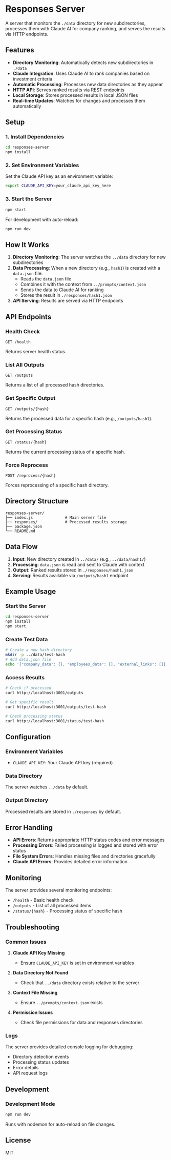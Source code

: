 # Responses Server

A server that monitors the `./data` directory for new subdirectories, processes them with Claude AI for company ranking, and serves the results via HTTP endpoints.

## Features

- **Directory Monitoring**: Automatically detects new subdirectories in `./data`
- **Claude Integration**: Uses Claude AI to rank companies based on investment criteria
- **Automatic Processing**: Processes new data directories as they appear
- **HTTP API**: Serves ranked results via REST endpoints
- **Local Storage**: Stores processed results in local JSON files
- **Real-time Updates**: Watches for changes and processes them automatically

## Setup

### 1. Install Dependencies

```bash
cd responses-server
npm install
```

### 2. Set Environment Variables

Set the Claude API key as an environment variable:

```bash
export CLAUDE_API_KEY=your_claude_api_key_here
```

### 3. Start the Server

```bash
npm start
```

For development with auto-reload:

```bash
npm run dev
```

## How It Works

1. **Directory Monitoring**: The server watches the `../data` directory for new subdirectories
2. **Data Processing**: When a new directory (e.g., `hash1`) is created with a `data.json` file:
   - Reads the `data.json` file
   - Combines it with the context from `../prompts/context.json`
   - Sends the data to Claude AI for ranking
   - Stores the result in `./responses/hash1.json`
3. **API Serving**: Results are served via HTTP endpoints

## API Endpoints

### Health Check
```
GET /health
```
Returns server health status.

### List All Outputs
```
GET /outputs
```
Returns a list of all processed hash directories.

### Get Specific Output
```
GET /outputs/{hash}
```
Returns the processed data for a specific hash (e.g., `/outputs/hash1`).

### Get Processing Status
```
GET /status/{hash}
```
Returns the current processing status of a specific hash.

### Force Reprocess
```
POST /reprocess/{hash}
```
Forces reprocessing of a specific hash directory.

## Directory Structure

```
responses-server/
├── index.js              # Main server file
├── responses/            # Processed results storage
├── package.json
└── README.md
```

## Data Flow

1. **Input**: New directory created in `../data/` (e.g., `../data/hash1/`)
2. **Processing**: `data.json` is read and sent to Claude with context
3. **Output**: Ranked results stored in `./responses/hash1.json`
4. **Serving**: Results available via `/outputs/hash1` endpoint

## Example Usage

### Start the Server
```bash
cd responses-server
npm install
npm start
```

### Create Test Data
```bash
# Create a new hash directory
mkdir -p ../data/test-hash
# Add data.json file
echo '{"company_data": {}, "employees_data": [], "external_links": []}' > ../data/test-hash/data.json
```

### Access Results
```bash
# Check if processed
curl http://localhost:3001/outputs

# Get specific result
curl http://localhost:3001/outputs/test-hash

# Check processing status
curl http://localhost:3001/status/test-hash
```

## Configuration

### Environment Variables
- `CLAUDE_API_KEY`: Your Claude API key (required)

### Data Directory
The server watches `../data` by default.

### Output Directory
Processed results are stored in `./responses` by default.

## Error Handling

- **API Errors**: Returns appropriate HTTP status codes and error messages
- **Processing Errors**: Failed processing is logged and stored with error status
- **File System Errors**: Handles missing files and directories gracefully
- **Claude API Errors**: Provides detailed error information

## Monitoring

The server provides several monitoring endpoints:
- `/health` - Basic health check
- `/outputs` - List of all processed items
- `/status/{hash}` - Processing status of specific hash

## Troubleshooting

### Common Issues

1. **Claude API Key Missing**
   - Ensure `CLAUDE_API_KEY` is set in environment variables

2. **Data Directory Not Found**
   - Check that `../data` directory exists relative to the server

3. **Context File Missing**
   - Ensure `../prompts/context.json` exists

4. **Permission Issues**
   - Check file permissions for data and responses directories

### Logs
The server provides detailed console logging for debugging:
- Directory detection events
- Processing status updates
- Error details
- API request logs

## Development

### Development Mode
```bash
npm run dev
```
Runs with nodemon for auto-reload on file changes.

## License

MIT
